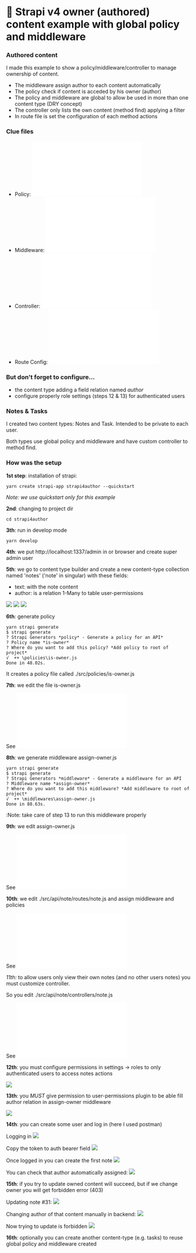 # 🚀 Strapi v4 owner (authored) content example with global policy and middleware


### Authored content

I made this example to show a policy/middleware/controller to manage ownership of content.

- The middleware assign author to each content automatically
- The policy check if content is acceded by his owner (author)
- The policy and middleware are global to allow be used in more than one content type (DRY concept)
- The controller only lists the own content (method find) applying a filter
- In route file is set the configuration of each method actions

### Clue files

- Policy: **![src/policies/is-owner.js](src/policies/is-owner.js)**
- Middleware: **![src/middlewares/assign-owner.js](src/middleware/assign-owner.js)**
- Controller: **![src/api/note/controllers/note.js](src/api/note/controllers/note.js)**
- Route Config: **![src/api/note/routes/note.js](src/api/note/routes/note.js)**


### But don't forget to configure...
- the content type adding a field relation named *author*
- configure properly role settings (steps 12 & 13) for authenticated users

### Notes & Tasks

I created two content types: Notes and Task. Intended to be private to each user. 

Both types use global policy and middleware and have custom controller to method find.

### How was the setup

**1st step**: installation of strapi:
```
yarn create strapi-app strapi4author --quickstart
```

_Note: we use quickstart only for this example_


**2nd**: changing to project dir
```
cd strapi4author
```


**3th**: run in develop mode
```
yarn develop
```


**4th**: we put http://localhost:1337/admin in or browser and create super admin user


**5th**: we go to content type builder and create a new content-type collection named 'notes' ('note' in singular) with these fields:

- text: with the note content
- author: is a relation 1-Many to table user-permissions

![](docimages/creating-note-type.png)
![](docimages/author-field.png)
![](docimages/Content-Type-Builder-Notes.png)


**6th**: generate policy
```
yarn strapi generate
$ strapi generate
? Strapi Generators *policy* - Generate a policy for an API*
? Policy name *is-owner*
? Where do you want to add this policy? *Add policy to root of project*
√  ++ \policies\is-owner.js
Done in 48.02s.
```

It creates a policy file called ./src/policies/is-owner.js


**7th**: we edit the file is-owner.js

See ![src/policies/is-owner.js](src/policies/is-owner.js)


**8th**: we generate middleware assign-owner.js

```
yarn strapi generate
$ strapi generate
? Strapi Generators *middleware* - Generate a middleware for an API
? Middleware name *assign-owner*
? Where do you want to add this middleware? *Add middleware to root of project*
√  ++ \middlewares\assign-owner.js
Done in 88.63s.
```

:Note: take care of step 13 to run this middleware properly


**9th**: we edit assign-owner.js

See ![src/middleware/assign-owner.js](src/middlewares/assign-owner.js)


**10th**: we edit ./src/api/note/routes/note.js and assign middleware and policies

See ![api/note/routes/note.js](src/api/note/routes/note.js)


*11th:* to allow users only view their own notes (and no other users notes) you must customize controller. 

So you edit ./src/api/note/controllers/note.js

See ![src/api/note/controllers/note.js](src/api/note/controllers/note.js)


**12th**: you must configure permissions in settings -> roles to only authenticated users to access notes actions

![](docimages/settings-roles.png)


**13th**: you *MUST* give permission to user-permissions plugin to be able fill author relation in assign-owner middleware

![](docimages/Settings-Roles-user-permission.png)


**14th**: you can create some user and log in (here I used postman)

Logging in
![](docimages/Postman-1-auth.png)

Copy the token to auth bearer field
![](docimages/postman-2-we_put_bearer_auth.png)

Once logged in you can create the first note
![](docimages/postman-3-first-note-created.png)


You can check that author automatically assigned:
![](docimages/first-note.png)


**15th**: if you try to update owned content will succeed, but if we change owner you will get forbidden error (403)

Updating note #31:
![](docimages/Postman-4-update.png)

Changing author of that content manually in backend:
![](docimages/changing-owner-manually.png)

Now trying to update is forbidden
![](docimages/Postman-5-updated-forbidden.png)

**16th**: optionally you can create another content-type (e.g. tasks) to reuse global policy and middleware created



